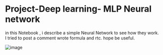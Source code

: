 # Project-Deep learning- MLP Neural network
in this Notebook , i describe a simple Neural Network to see how they work. I tried to post a comment wrote formula and rtc. hope be useful.

![image](https://github.com/ArmanArabi/Project-Deep-learning/assets/83038118/1c744ca8-7ec0-452f-9bea-fb27b661a566)
